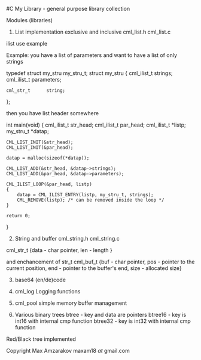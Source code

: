 #C My Library  - general purpose library collection

Modules (libraries)
1. List implementation
exclusive and inclusive
cml_list.h
cml_list.c

ilist use example

Example:
you have a list of parameters
and want to have a list of only strings

typedef struct my_stru my_stru_t;
struct my_stru
{
    cml_ilist_t    strings;
    cml_ilist_t    parameters;

    cml_str_t      string;
};

then you have list header somewhere

int main(void)
{
    cml_ilist_t  str_head;
    cml_ilist_t  par_head;
    cml_ilist_t *listp;
    my_stru_t   *datap;

    CML_LIST_INIT(&str_head);
    CML_LIST_INIT(&par_head);

    datap = malloc(sizeof(*datap));

    CML_LIST_ADD(&str_head, &datap->strings);
    CML_LIST_ADD(&par_head, &datap->parameters);

    CML_ILIST_LOOP(&par_head, listp)
    {
        datap = CML_ILIST_ENTRY(listp, my_stru_t, strings);
        CML_REMOVE(listp); /* can be removed inside the loop */
    }

    return 0;
}

2. String and buffer 
cml_string.h
cml_string.c

cml_str_t {data - char pointer, len - length }

and enchancement of str_t
cml_buf_t {buf - char pointer, pos - pointer to the current position, end - pointer to the buffer's end, size - allocated size}

3. base64 (en/de)code

4. cml_log
Logging functions

5. cml_pool
simple memory buffer management

6. Various binary trees
btree - key and data are pointers
btree16 - key is int16 with internal cmp function
btree32 - key is int32 with internal cmp function

Red/Black tree implemented

Copyright Max Amzarakov maxam18 _at_ gmail.com

